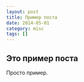 ```yaml
---
layout: post
title: Пример поста
date: 2014-05-01
category: misc
tags: []
---
```


## Это пример поста 

Просто пример.

